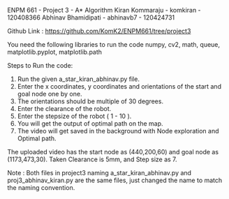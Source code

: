 ENPM 661 - Project 3 - A* Algorithm 
Kiran Kommaraju - komkiran - 120408366
Abhinav Bhamidipati - abhinavb7 - 120424731

Github Link : https://github.com/KomK2/ENPM661/tree/project3

You need the following libraries to run the code
numpy, cv2, math, queue, matplotlib.pyplot, matplotlib.path

Steps to Run the code:
1. Run the given a_star_kiran_abhinav.py file.
2. Enter the x coordinates, y coordinates and orientations of the start and goal node one by one.
3. The orientations should be multiple of 30 degrees.
4. Enter the clearance of the robot.
5. Enter the stepsize of the robot ( 1 - 10 ).
6. You will get the output of optimal path on the map.
7. The video will get saved in the background with Node exploration and Optimal path.

The uploaded video has the start node as (440,200,60) and goal node as (1173,473,30). Taken Clearance is 5mm, and Step size as 7.

Note : Both files in project3 naming a_star_kiran_abhinav.py and proj3_abhinav_kiran.py are the same files, just changed the name to match the naming convention.
